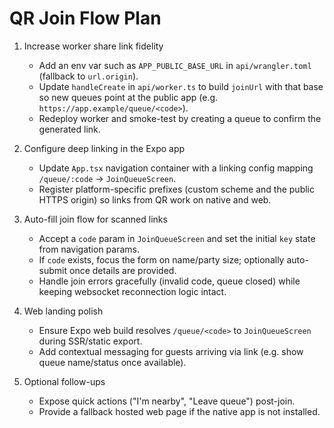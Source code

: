 # QR Join Flow Plan

1. Increase worker share link fidelity
   - Add an env var such as `APP_PUBLIC_BASE_URL` in `api/wrangler.toml` (fallback to `url.origin`).
   - Update `handleCreate` in `api/worker.ts` to build `joinUrl` with that base so new queues point at the public app (e.g. `https://app.example/queue/<code>`).
   - Redeploy worker and smoke-test by creating a queue to confirm the generated link.

2. Configure deep linking in the Expo app
   - Update `App.tsx` navigation container with a linking config mapping `/queue/:code` → `JoinQueueScreen`.
   - Register platform-specific prefixes (custom scheme and the public HTTPS origin) so links from QR work on native and web.

3. Auto-fill join flow for scanned links
   - Accept a `code` param in `JoinQueueScreen` and set the initial `key` state from navigation params.
   - If `code` exists, focus the form on name/party size; optionally auto-submit once details are provided.
   - Handle join errors gracefully (invalid code, queue closed) while keeping websocket reconnection logic intact.

4. Web landing polish
   - Ensure Expo web build resolves `/queue/<code>` to `JoinQueueScreen` during SSR/static export.
   - Add contextual messaging for guests arriving via link (e.g. show queue name/status once available).

5. Optional follow-ups
   - Expose quick actions ("I'm nearby", "Leave queue") post-join.
   - Provide a fallback hosted web page if the native app is not installed.
